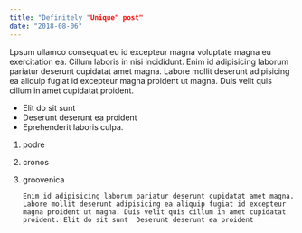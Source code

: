 ```yaml
---
title: "Definitely "Unique" post"
date: "2018-08-06"
---
```

Lpsum ullamco consequat eu id excepteur magna voluptate magna eu exercitation ea. Cillum laboris in nisi incididunt. Enim id adipisicing laborum pariatur deserunt cupidatat amet magna. Labore mollit deserunt adipisicing ea aliquip fugiat id excepteur magna proident ut magna. Duis velit quis cillum in amet cupidatat proident. 
   <!-- end -->

   * Elit do sit sunt 
   * Deserunt deserunt ea proident 
   * Eprehenderit laboris culpa.

1. podre
43. cronos
0. groovenica

   `Enim id adipisicing laborum pariatur deserunt cupidatat amet magna. Labore mollit deserunt adipisicing ea aliquip fugiat id excepteur magna proident ut magna. Duis velit quis cillum in amet cupidatat proident. Elit do sit sunt  Deserunt deserunt ea proident `